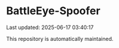 # BattleEye-Spoofer

Last updated: 2025-06-17 03:40:17

This repository is automatically maintained.
